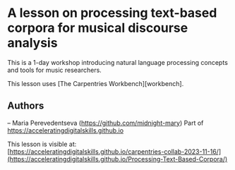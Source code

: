 # A lesson on processing text-based corpora for musical discourse analysis

This is a 1-day workshop introducing natural language processing concepts and tools for music researchers. 

This lesson uses [The Carpentries Workbench][workbench].

## Authors

– Maria Perevedentseva (https://github.com/midnight-mary)
Part of https://acceleratingdigitalskills.github.io

This lesson is visible at: [https://acceleratingdigitalskills.github.io/carpentries-collab-2023-11-16/](https://acceleratingdigitalskills.github.io/Processing-Text-Based-Corpora/)

